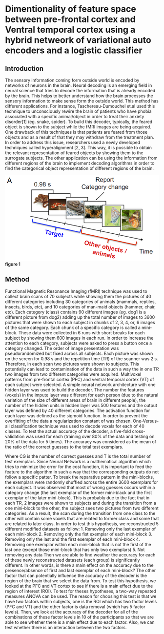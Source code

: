 # Dimentionality of feature space between pre-frontal cortex and Ventral temporal cortex using a hybrid netweork of variational auto encoders and a logistic classifier
## Introduction
The sensory information coming form outside world is encoded by networks of neurons in the brain. Neural decoding is an emerging field in neural science that tries to decode the information that is already encoded by the brain. This helps to better understand how the brain processes the sensory information to make sense form the outside world. This method has different applications. For instance, Taschereau-Dumouchel et.al used this technique to unconsciously rewire the brain of patients who have phobia associated with a specific animal/object in order to treat their anxiety disorder[1] (eg. snake, spider). To build this decoder, typically, the feared object is shown to the subject while the fMRI images are being acquired. One drawback of this techniques is that patients are feared from those objects and as a result of that they may withdraw from the treatment plan. In order to address this issue, researchers used a newly developed techniques called hyperalignment [2, 3]. This way, it is possible to obtain the relevant representation of feared objects by showing them to the surrogate subjects. The other application can be using the information from different regions of the brain to implement decoding algorithms in order to find the categorical object representation of different regions of the brain.

![caption : fig 1](/images/1.png)
**figure 1**

## Method
Functional Magnetic Resonance Imaging (fMRI) technique was used to collect brain scans of 70 subjects while showing them the pictures of 40 different categories including 30 categories of animals (mammals, reptiles, insects, birds, etc), and 10 categories of man-maid objects (hammer, chair, etc). Each category (class) contains 90 different images (eg. dog1 is a different picture from dog2) adding up the total number of images to 3600 pictures that were shown to each subject in chunks of 2, 3, 4, or, 6 images of the same category. Each chunk of a specific category is called a mini-block. These data were collected in 6 runs with short breaks for each subject by showing them 600 images in each run. In order to increase the attention to each category, subjects were asked to press a button once a category changed. The order of image presentation was pseudorandomized but fixed across all subjects. Each picture was shown on the screen for 0.98 s and the repetition time (TR) of the scanner was 2 s. Therefore, in each scan two pictures were shown to subjects. This potentially can lead to contamination of the data in such a way the in one TR two images from two different categories were acquired.
Multivoxel patterns from pre-frontal cortex (PFC) and ventral temporal cortex (VT) of each subject were selected. A simple neural network architecture with one hidden layer was used to build the decoder. The number the features (voxels) in the impute layer was different for each person (due to the natural variation of the size of different areas of brain in different people), the number of the hidden units in hidden layer was 500 features and the output layer was defined by 40 different categories. The activation function for each layer was defined as the sigmoid function.
In order to prevent the overfitting of the data a regularization constant of  was chosen. One-Versus-all classification technique was used to decode voxels for each of 40 classes. To test the actual accuracy of the decoder, a five-fold cross-validation was used for each (training over 80% of the data and testing on 20% of the data for 5 times). The accuracy was considered as the mean of the ratio of the correct guesses to the total test exemplars.

Where CG is the number of correct guesses and T is the total number of test exemplars.
Since Neural Network is a mathematical algorithm which tries to minimize the error for the cost function, it is important to feed the feature to the algorithm in such a way that the corresponding outputs do not follow a specific patter. To break the reparative pattern in the mini-blocks, the exemplars were randomly shuffled across the entire 3600 exemplars for each subject. It was observed that most of wrong guesses occurs within a category change (the last exemplar of the former mini-black and the first exemplar of the later mini-block). This is probably due to the fact that in each TR, 2 images were shown to subjects and during the transition from a one mini-block to the other, the subject sees two pictures from two different categories. As a result, the scan during the transition from one class to the other will contain some voxels that are related to former class and some that are related to later class. In order to test this hypothesis, we reconstructed 5 different modified datasets as follow:
    1. Removing only the last exemplar of each mini-block
    2. Removing only the fist exemplar of each mini-block
    3. Removing only the last and the first exemplar of each mini-block
    4. Removing one exemplar within each mini-block that is not the first of the last one (except those mini-block that has only two exemplars)
    5. Not removing any data
Then we are able to find weather the accuracy for each of these newly reconstructed datasets (each group) is significantly different. In other words, is there a main effect on the accuracy due to the presence/absence of first and last exemplar of each mini-block?
The other factor that can potentially influence the accuracy of the decoder is the region of the brain that we select the data from. To test this hypothesis, we looked at the PFC and VT cortex to see if there is a main effect due to the region of interest (ROI). 
To test for theses hypotheses, a two-way repeated measures ANOVA can be used. The reason for choosing this test is that we have two factors within subjects, one is the ROI which has two factor levels (PFC and VT) and the other factor is data removal (which has 5 factor levels). Then, we look at the accuracy of the decoder for all of the combinations of these factor levels in 10 of the participants so that we are able to see whether there is a main effect due to each factor. Also, we can test whether there is an interaction between the two factors.

